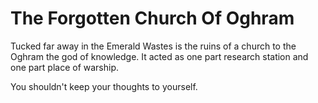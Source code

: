 # The Forgotten Church Of Oghram
Tucked far away in the Emerald Wastes is the ruins of a church to the Oghram the god of knowledge. It acted as one part research station and one part place of warship.

You shouldn't keep your thoughts to yourself.

## 